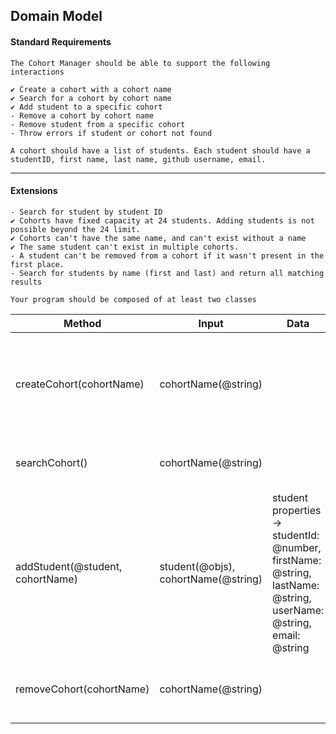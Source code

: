 ## Domain Model

#### Standard Requirements
```
The Cohort Manager should be able to support the following interactions

✔ Create a cohort with a cohort name
✔ Search for a cohort by cohort name
✔ Add student to a specific cohort
- Remove a cohort by cohort name
- Remove student from a specific cohort
- Throw errors if student or cohort not found

A cohort should have a list of students. Each student should have a studentID, first name, last name, github username, email.
```
--- 

#### Extensions
```
- Search for student by student ID
✔ Cohorts have fixed capacity at 24 students. Adding students is not possible beyond the 24 limit.
✔ Cohorts can't have the same name, and can't exist without a name
✔ The same student can't exist in multiple cohorts.
- A student can't be removed from a cohort if it wasn't present in the first place.
- Search for students by name (first and last) and return all matching results

Your program should be composed of at least two classes
```

| Method  | Input | Data | Scenario | Output |
| ------- | ----- | ---- | -------- | ------ |
| createCohort(cohortName) | cohortName(@string) | | if a new name does not exist in the cohortList and if there is a cohort name given |  cohortList[{ name: 'Cohort 1', students: [ ] }] |
| searchCohort() | cohortName(@string) | | if cohort name exists in the cohort list | return cohort being searched |
| addStudent(@student, cohortName) | student(@objs), cohortName(@string) | student properties -> studentId: @number, firstName: @string, lastName: @string, userName: @string, email: @string | if student ID does not exist in the given cohorts student list and if students number is less than studentsList capacity | cohortList[{name: 'Cohort 1', students: id: 1, firstName: 'John, lastName: 'Doe'...}] |
| removeCohort(cohortName) | cohortName(@string) | | if cohort name found in the cohort list - ('Cohort 1') | cohortList['Cohort 1', 'Cohort 2'] === cohortList['Cohort 2']


